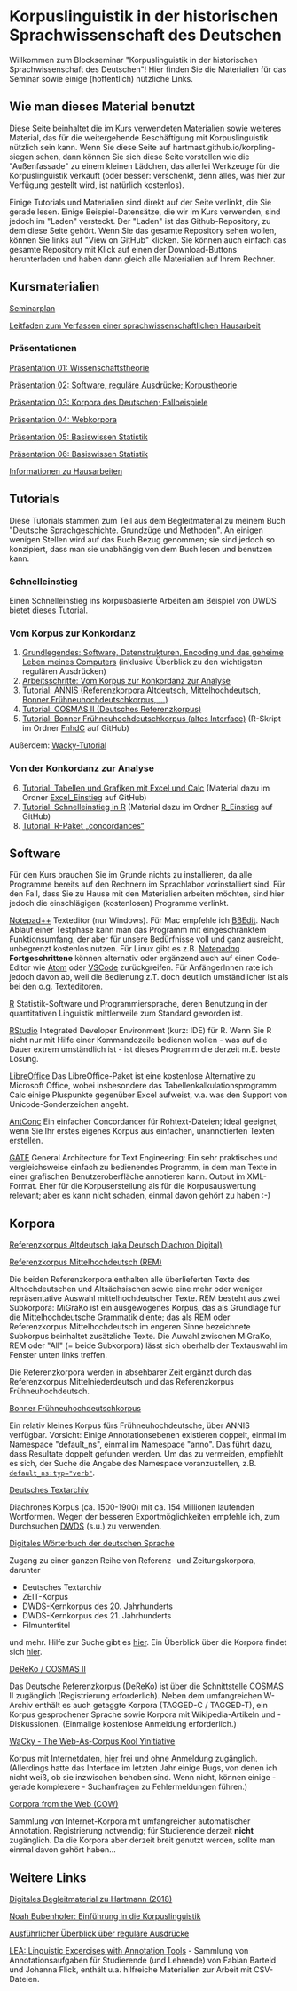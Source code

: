 # Korpuslinguistik in der historischen Sprachwissenschaft des Deutschen

Willkommen zum Blockseminar "Korpuslinguistik in der historischen Sprachwissenschaft des Deutschen"! Hier finden Sie die Materialien für das Seminar sowie einige (hoffentlich) nützliche Links.

## Wie man dieses Material benutzt
Diese Seite beinhaltet die im Kurs verwendeten Materialien sowie weiteres Material, das für die weitergehende Beschäftigung mit Korpuslinguistik nützlich sein kann. Wenn Sie diese Seite auf hartmast.github.io/korpling-siegen sehen, dann können Sie sich diese Seite vorstellen wie die "Außenfassade" zu einem kleinen Lädchen, das allerlei Werkzeuge für die Korpuslinguistik verkauft (oder besser: verschenkt, denn alles, was hier zur Verfügung gestellt wird, ist natürlich kostenlos).

Einige Tutorials und Materialien sind direkt auf der Seite verlinkt, die Sie gerade lesen. Einige Beispiel-Datensätze, die wir im Kurs verwenden, sind jedoch im "Laden" versteckt. Der "Laden" ist das Github-Repository, zu dem diese Seite gehört. Wenn Sie das gesamte Repository sehen wollen, können Sie links auf "View on GitHub" klicken. Sie können auch einfach das gesamte Repository mit Klick auf einen der Download-Buttons herunterladen und haben dann gleich alle Materialien auf Ihrem Rechner.


## Kursmaterialien
<a href="https://hartmast.github.io/korpling-siegen/pdf/Seminarplan2020.pdf" target="_blank">Seminarplan</a>

<a href="https://hartmast.github.io/korpling-siegen/hausarbeiten.pdf" target="_blank">Leitfaden zum Verfassen einer sprachwissenschaftlichen Hausarbeit</a>

### Präsentationen

<a href="https://hartmast.github.io/korpling-siegen/Korpuslinguistik01_Wissenschaftstheorie.pdf">Präsentation 01: Wissenschaftstheorie</a>

<a href="https://hartmast.github.io/korpling-siegen/Korpuslinguistik02_Software_Regex_Korpustheorie.pdf">Präsentation 02: Software, reguläre Ausdrücke; Korpustheorie</a>

<a href="https://hartmast.github.io/korpling-siegen/Korpuslinguistik03_Korpora_des_Deutschen_und_Fallbeispiele.pdf">Präsentation 03: Korpora des Deutschen; Fallbeispiele</a>

<a href="https://hartmast.github.io/korpling-siegen/Korpuslinguistik04_Webkorpora.pdf">Präsentation 04: Webkorpora</a>

<a href="https://hartmast.github.io/korpling-siegen/Korpuslinguistik05_Korpora_und_Semantik.pdf">Präsentation 05: Basiswissen Statistik</a>

<a href="https://hartmast.github.io/korpling-siegen/Korpuslinguistik06_Statistik_Basiswissen.pdf">Präsentation 06: Basiswissen Statistik</a>

<a href="https://hartmast.github.io/korpling-siegen/Informationen_Hausarbeiten.pdf">Informationen zu Hausarbeiten</a>

## Tutorials
Diese Tutorials stammen zum Teil aus dem Begleitmaterial zu meinem Buch "Deutsche Sprachgeschichte. Grundzüge und Methoden". An einigen wenigen Stellen wird auf das Buch Bezug genommen; sie sind jedoch so konzipiert, dass man sie unabhängig von dem Buch lesen und benutzen kann.

### Schnelleinstieg

Einen Schnelleinstieg ins korpusbasierte Arbeiten am Beispiel von DWDS bietet <a href="https://empirical-linguistics.github.io/korpus-schnelleinstieg/" target="_blank"> dieses Tutorial</a>.

### Vom Korpus zur Konkordanz
1.	<a href="https://github.com/hartmast/sprachgeschichte/raw/master/begleitmaterial/01-Grundlegendes.pdf">Grundlegendes: Software, Datenstrukturen, Encoding und das geheime Leben meines Computers</a> (inklusive Überblick zu den wichtigsten regulären Ausdrücken)
2.	<a href="https://github.com/hartmast/sprachgeschichte/raw/master/begleitmaterial/02-Arbeitsschritte.pdf">Arbeitsschritte: Vom Korpus zur Konkordanz zur Analyse</a>
3.	<a href="https://github.com/hartmast/sprachgeschichte/raw/master/begleitmaterial/03-ANNIS.pdf">Tutorial: ANNIS (Referenzkorpora Altdeutsch, Mittelhochdeutsch, Bonner Frühneuhochdeutschkorpus, ...)</a>
4.	<a href="https://github.com/hartmast/sprachgeschichte/raw/master/begleitmaterial/04-CosmasII_Tutorial.pdf">Tutorial: COSMAS II (Deutsches Referenzkorpus)</a>
5.	<a href="https://github.com/hartmast/sprachgeschichte/raw/master/begleitmaterial/05-FnhdC.pdf">Tutorial: Bonner Frühneuhochdeutschkorpus (altes Interface)</a> (R-Skript im Ordner <a href="https://github.com/hartmast/sprachgeschichte/tree/master/begleitmaterial/FnhdC">FnhdC</a> auf GitHub)

Außerdem: <a href="https://github.com/hartmast/korpling-siegen/blob/master/Tutorials/Wacky%20Tutorial.pdf">Wacky-Tutorial</a>

### Von der Konkordanz zur Analyse
6.	<a href="https://github.com/hartmast/sprachgeschichte/raw/master/begleitmaterial/06-Tabellen%20und%20Grafiken%20mit%20Excel%20und%20Calc.pdf">Tutorial: Tabellen und Grafiken mit Excel und Calc</a> (Material dazu im Ordner <a href="https://github.com/hartmast/sprachgeschichte/tree/master/begleitmaterial/Excel_Einstieg">Excel_Einstieg</a> auf GitHub)
7.	<a href="https://github.com/hartmast/sprachgeschichte/raw/master/begleitmaterial/07-Schnelleinstieg%20in%20R.pdf"> Tutorial: Schnelleinstieg in R</a> (Material dazu im Ordner <a href="https://github.com/hartmast/sprachgeschichte/tree/master/begleitmaterial/R_Einstieg">R_Einstieg</a> auf GitHub)
8.	<a href="https://github.com/hartmast/sprachgeschichte/raw/master/begleitmaterial/08-concordances.pdf">Tutorial: R-Paket „concordances“</a>


## Software

Für den Kurs brauchen Sie im Grunde nichts zu installieren, da alle Programme bereits auf den Rechnern im Sprachlabor vorinstalliert sind. Für den Fall, dass Sie zu Hause mit den Materialien arbeiten möchten, sind hier jedoch die einschlägigen (kostenlosen) Programme verlinkt.
 
<a href="https://notepad-plus-plus.org/">Notepad++</a> Texteditor (nur Windows). Für Mac empfehle ich <a href="https://www.barebones.com/products/bbedit/">BBEdit</a>. Nach Ablauf einer Testphase kann man das Programm mit eingeschränktem Funktionsumfang, der aber für unsere Bedürfnisse voll und ganz ausreicht, unbegrenzt kostenlos nutzen. Für Linux gibt es z.B. <a href="http://notepadqq.altervista.org/s/">Notepadqq</a>.  <strong>Fortgeschrittene</strong> können alternativ oder ergänzend auch auf einen Code-Editor wie <a href="https://atom.io/">Atom</a> oder <a href="https://code.visualstudio.com/">VSCode</a> zurückgreifen. Für AnfängerInnen rate ich jedoch davon ab, weil die Bedienung z.T. doch deutlich umständlicher ist als bei den o.g. Texteditoren.

<a href="https://www.r-project.org/">R</a> Statistik-Software und Programmiersprache, deren Benutzung in der quantitativen Linguistik mittlerweile zum Standard geworden ist.

<a href="https://www.rstudio.com/">RStudio</a> Integrated Developer Environment (kurz: IDE) für R. Wenn Sie R nicht nur mit Hilfe einer Kommandozeile bedienen wollen - was auf die Dauer extrem umständlich ist - ist dieses Programm die derzeit m.E. beste Lösung.

<a href="https://www.libreoffice.org/">LibreOffice</a> Das LibreOffice-Paket ist eine kostenlose Alternative zu Microsoft Office, wobei insbesondere das Tabellenkalkulationsprogramm Calc einige Pluspunkte gegenüber Excel aufweist, v.a. was den Support von Unicode-Sonderzeichen angeht.

<a href="http://www.laurenceanthony.net/software.html">AntConc</a> Ein einfacher Concordancer für Rohtext-Dateien; ideal geeignet, wenn Sie Ihr erstes eigenes Korpus aus einfachen, unannotierten Texten erstellen.

<a href="https://gate.ac.uk/">GATE</a> General Architecture for Text Engineering: Ein sehr praktisches und vergleichsweise einfach zu bedienendes Programm, in dem man Texte in einer grafischen Benutzeroberfläche annotieren kann. Output im XML-Format. Eher für die Korpuserstellung als für die Korpusauswertung relevant; aber es kann nicht schaden, einmal davon gehört zu haben :-)



## Korpora
<a href="https://korpling.german.hu-berlin.de/annis3/ddd" target="_blank">Referenzkorpus Altdeutsch (aka Deutsch Diachron Digital)</a>

<a href="https://www.linguistics.rub.de/rem/" target="_blank">Referenzkorpus Mittelhochdeutsch (REM)</a>

Die beiden Referenzkorpora enthalten alle überlieferten Texte des Althochdeutschen und Altsächsischen sowie eine mehr oder weniger repräsentative Auswahl mittelhochdeutscher Texte. REM besteht aus zwei Subkorpora: MiGraKo ist ein ausgewogenes Korpus, das als Grundlage für die Mittelhochdeutsche Grammatik diente; das als REM oder Referenzkorpus Mittelhochdeutsch im engeren Sinne bezeichnete Subkorpus beinhaltet zusätzliche Texte. Die Auwahl zwischen MiGraKo, REM oder "All" (= beide Subkorpora) lässt sich oberhalb der Textauswahl im Fenster unten links treffen.

Die Referenzkorpora werden in absehbarer Zeit ergänzt durch das Referenzkorpus Mittelniederdeutsch und das Referenzkorpus Frühneuhochdeutsch.


<a href="https://korpora.zim.uni-due.de/FnhdC/" target="_blank">Bonner Frühneuhochdeutschkorpus</a>

Ein relativ kleines Korpus fürs Frühneuhochdeutsche, über ANNIS verfügbar. Vorsicht: Einige Annotationsebenen existieren doppelt, einmal im Namespace "default_ns", einmal im Namespace "anno". Das führt dazu, dass Resultate doppelt gefunden werden. Um das zu vermeiden, empfiehlt es sich, der Suche die Angabe des Namespace voranzustellen, z.B. <a href="https://korpora.zim.uni-due.de/annis/?id=56c6f8d6-6468-4f5b-8e8e-babf607a74a4" target="_blank">`default_ns:typ=‎"verb‎"`</a>.

<a href="http://deutschestextarchiv.de/" target="_blank">Deutsches Textarchiv</a>

Diachrones Korpus (ca. 1500-1900) mit ca. 154 Millionen laufenden Wortformen. Wegen der besseren Exportmöglichkeiten empfehle ich, zum Durchsuchen <a href="https://www.dwds.de/" target="_blank">DWDS</a> (s.u.) zu verwenden.

<a href="https://www.dwds.de/" target="_blank">Digitales Wörterbuch der deutschen Sprache</a> 

Zugang zu einer ganzen Reihe von Referenz- und Zeitungskorpora, darunter
- Deutsches Textarchiv
- ZEIT-Korpus
- DWDS-Kernkorpus des 20. Jahrhunderts
- DWDS-Kernkorpus des 21. Jahrhunderts
- Filmuntertitel

und mehr. Hilfe zur Suche gibt es <a href="https://www.dwds.de/d/suche" target="_blank">hier</a>. Ein Überblick über die Korpora findet sich <a href="https://www.dwds.de/d/korpora" target="_blank">hier</a>.

<a href="https://cosmas2.ids-mannheim.de/cosmas2-web/" target="_blank">DeReKo / COSMAS II</a> 

Das Deutsche Referenzkorpus (DeReKo) ist über die Schnittstelle COSMAS II zugänglich (Registrierung erforderlich). Neben dem umfangreichen W-Archiv enthält es auch getaggte Korpora (TAGGED-C / TAGGED-T), ein Korpus gesprochener Sprache sowie Korpora mit Wikipedia-Artikeln und -Diskussionen. (Einmalige kostenlose Anmeldung erforderlich.)

<a href="http://wacky.sslmit.unibo.it/doku.php" target="_blank">WaCky - The Web-As-Corpus Kool Yinitiative</a>

Korpus mit Internetdaten, <a href="http://nl.ijs.si/noske/wacs.cgi/first_form" target="_blank">hier</a> frei und ohne Anmeldung zugänglich. (Allerdings hatte das Interface im letzten Jahr einige Bugs, von denen ich nicht weiß, ob sie inzwischen behoben sind. Wenn nicht, können einige - gerade komplexere - Suchanfragen zu Fehlermeldungen führen.)

<a href="http://corporafromtheweb.org/">Corpora from the Web (COW)</a> 

Sammlung von Internet-Korpora mit umfangreicher automatischer Annotation. Registrierung notwendig; für Studierende derzeit <strong>nicht</strong> zugänglich. Da die Korpora aber derzeit breit genutzt werden, sollte man einmal davon gehört haben...

## Weitere Links
<a href="https://hartmast.github.io/sprachgeschichte/" target="_blank"> Digitales Begleitmaterial zu Hartmann (2018)</a>

<a href="https://www.bubenhofer.com/korpuslinguistik/kurs/index.php?id=uebersicht.html" target="_blank">Noah Bubenhofer: Einführung in die Korpuslinguistik</a>

<a href="https://www.regular-expressions.info/">Ausführlicher Überblick über reguläre Ausdrücke</a>

<a href="https://korpuslab.github.io/lea/">LEA: Linguistic Excercises with Annotation Tools</a> - Sammlung von Annotationsaufgaben für Studierende (und Lehrende) von Fabian Barteld und Johanna Flick, enthält u.a. hilfreiche Materialien zur Arbeit mit CSV-Dateien.

